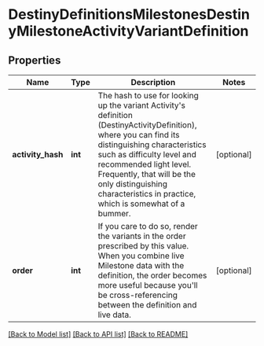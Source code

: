 # DestinyDefinitionsMilestonesDestinyMilestoneActivityVariantDefinition

## Properties
Name | Type | Description | Notes
------------ | ------------- | ------------- | -------------
**activity_hash** | **int** | The hash to use for looking up the variant Activity&#39;s definition (DestinyActivityDefinition),  where you can find its distinguishing characteristics such as difficulty level and recommended  light level.      Frequently, that will be the only distinguishing characteristics in practice, which  is somewhat of a bummer. | [optional] 
**order** | **int** | If you care to do so, render the variants in the order prescribed by this value.    When you combine live Milestone data with the definition, the order becomes more useful  because you&#39;ll be cross-referencing between the definition and live data. | [optional] 

[[Back to Model list]](../README.md#documentation-for-models) [[Back to API list]](../README.md#documentation-for-api-endpoints) [[Back to README]](../README.md)


